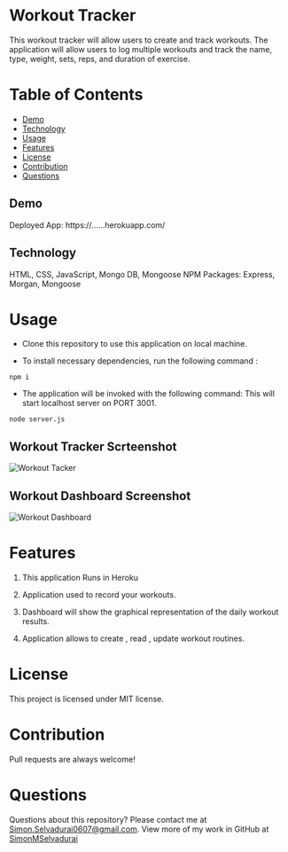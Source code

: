 # Workout Tracker
This workout tracker will allow users to create and track workouts. The application will allow users to log multiple workouts and track the name, type, weight, sets, reps, and duration of exercise.

# Table of Contents

- [Demo](#demo)
- [Technology](#technology)
- [Usage](#usage)
- [Features](#features)
- [License](#license)
- [Contribution](#contribution)
- [Questions](#questions)

## Demo

Deployed App: https://......herokuapp.com/

## Technology
HTML, CSS, JavaScript, Mongo DB, Mongoose NPM Packages: Express, Morgan, Mongoose

# Usage

- Clone this repository to use this application on local machine.

- To install necessary dependencies, run the following command :

```
npm i
```

- The application will be invoked with the following command: This will start localhost server on PORT 3001.

```
node server.js
```

## Workout Tracker Scrteenshot
![Workout Tacker]()

## Workout Dashboard Screenshot
![Workout Dashboard]()

# Features

1. This application Runs in Heroku

2. Application used to record your workouts.

3. Dashboard will show the graphical representation of the daily workout results.

4. Application allows to create , read , update workout routines.

# License

This project is licensed under MIT license.

# Contribution

Pull requests are always welcome!

# Questions

Questions about this repository? Please contact me at [Simon.Selvadurai0607@gmail.com](mailto:Simon.Selvadurai0607@gmail.com). View more of my work in GitHub at [SimonMSelvadurai](https://github.com/SimonMSelvadurai)
